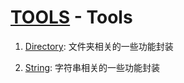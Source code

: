 # [TOOLS](/api/tools) - Tools

1. [Directory](/api/tools/directory): 文件夹相关的一些功能封装
    
2. [String](/api/tools/string): 字符串相关的一些功能封装